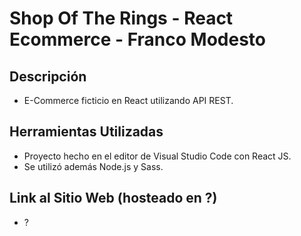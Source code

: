 # Shop Of The Rings - React Ecommerce - Franco Modesto

## Descripción
- E-Commerce ficticio en React utilizando API REST.

## Herramientas Utilizadas
- Proyecto hecho en el editor de Visual Studio Code con React JS.
- Se utilizó además Node.js y Sass.

## Link al Sitio Web (hosteado en ?)
- ?